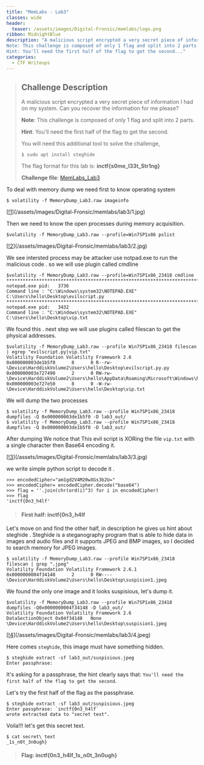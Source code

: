 ```yaml
---
title: "MemLabs - Lab3"
classes: wide
header:
  teaser: /assets/images/Digital-Fronsic/memlabs/logo.png
ribbon: MidnightBlue
description: "A malicious script encrypted a very secret piece of information I had on my system. Can you recover the information for me please?
Note: This challenge is composed of only 1 flag and split into 2 parts
Hint: You'll need the first half of the flag to get the second..."
categories:
  - CTF Writeups
---
```


> ## **Challenge Description**
>
> A malicious script encrypted a very secret piece of information I had on my system. Can you recover the information for me please?
>
> **Note**: This challenge is composed of only 1 flag and split into 2 parts.
>
> **Hint**: You'll need the first half of the flag to get the second.
>
> You will need this additional tool to solve the challenge,
>
> ```
> $ sudo apt install steghide
> ```
>
> The flag format for this lab is: **inctf{s0me_l33t_Str1ng}**
>
> **Challenge file**: [MemLabs_Lab3](https://mega.nz/#!2ohlTAzL!1T5iGzhUWdn88zS1yrDJA06yUouZxC-VstzXFSRuzVg)


To deal with memory dump we need first to know operating system 
```
$ volatility -f MemoryDump_Lab3.raw imageinfo
```
[[!1](/assets/images/Digital-Fronsic/memlabs/lab3/1.jpg)](/assets/images/Digital-Fronsic/memlabs/lab3/1.jpg)

Then we need to know the open processes during memory acquisition.

```
$volatility -f MemoryDump_Lab3.raw --profile=Win7SP1x86 pslist 
```
[[!2](/assets/images/Digital-Fronsic/memlabs/lab3/2.jpg)](/assets/images/Digital-Fronsic/memlabs/lab3/2.jpg)

We see intersted process may be attacker use notpad.exe to run the malicious code .
so we will use plugin called cmdline 

```
$volatility -f MemoryDump_Lab3.raw --profile=Win7SP1x86_23418 cmdline
************************************************************************
notepad.exe pid:   3736
Command line : "C:\Windows\system32\NOTEPAD.EXE" C:\Users\hello\Desktop\evilscript.py
************************************************************************
notepad.exe pid:   3432
Command line : "C:\Windows\system32\NOTEPAD.EXE" C:\Users\hello\Desktop\vip.txt
``` 

We found this .
next step we will use plugins called filescan to get the physical addresses.

```
$volatility -f MemoryDump_Lab3.raw --profile Win7SP1x86_23418 filescan | egrep "evilscript.py|vip.txt"
Volatility Foundation Volatility Framework 2.6                                                                                                                                                
0x000000003de1b5f0      8      0 R--rw- \Device\HarddiskVolume2\Users\hello\Desktop\evilscript.py.py
0x000000003e727490      2      0 RW-rw- \Device\HarddiskVolume2\Users\hello\AppData\Roaming\Microsoft\Windows\Recent\evilscript.py.lnk
0x000000003e727e50      8      0 -W-rw- \Device\HarddiskVolume2\Users\hello\Desktop\vip.txt
```
We will dump the two processes 


```
$ volatility -f MemoryDump_Lab3.raw --profile Win7SP1x86_23418 dumpfiles -Q 0x000000003de1b5f0 -D lab3_out/
$ volatility -f MemoryDump_Lab3.raw --profile Win7SP1x86_23418 dumpfiles -Q 0x000000003de1b5f0 -D lab3_out/
```

After dumping We notice that This evil script is XORing the file `vip.txt` with a single character then Base64 encoding it. 

[[!3](/assets/images/Digital-Fronsic/memlabs/lab3/3.jpg)](/assets/images/Digital-Fronsic/memlabs/lab3/3.jpg)

we write simple python script to decode it .
```
>>> encodedCipher="am1gd2V4M20wXGs3b2U="
>>> encodedCipher= encodedCipher.decode("base64")
>>> flag = ''.join(chr(ord(i)^3) for i in encodedCipher)
>>> flag
'inctf{0n3_h4lf'
```
> #### First half: inctf{0n3_h4lf

Let's move on and find the other half, in description he gives us hint about steghide .
Steghide is a steganography program that is able to hide data in images and audio files and it supports JPEG and BMP images, so I decided to search memory for JPEG images.

```
$ volatility -f MemoryDump_Lab3.raw --profile Win7SP1x86_23418 filescan | grep ".jpeg"
Volatility Foundation Volatility Framework 2.6.1
0x0000000004f34148      2      0 RW---- \Device\HarddiskVolume2\Users\hello\Desktop\suspision1.jpeg
```
We found the only one image and it looks suspisious, let's dump it.

```
$volatility -f MemoryDump_Lab3.raw --profile Win7SP1x86_23418 dumpfiles -Q0x0000000004f34148 -D lab3_out/
Volatility Foundation Volatility Framework 2.6
DataSectionObject 0x04f34148   None   \Device\HarddiskVolume2\Users\hello\Desktop\suspision1.jpeg
```
[[!4](/assets/images/Digital-Fronsic/memlabs/lab3/4.jpeg)](/assets/images/Digital-Fronsic/memlabs/lab3/4.jpeg)


Here comes `steghide`, this image must have something hidden.

```
$ steghide extract -sf lab3_out/suspisious.jpeg 
Enter passphrase:
```

It's asking for a passphrase,  the hint clearly says that: `You'll need the first half of the flag to get the second`.

Let's try the first half of the flag as the passphrase.

```
$ steghide extract -sf lab3_out/suspisious.jpeg
Enter passphrase: `inctf{0n3_h4lf`
wrote extracted data to "secret text".
```

Voila!!! let's get this secret text.

```
$ cat secret\ text 
_1s_n0t_3n0ugh}
```

> #### Flag: inctf{0n3_h4lf_1s_n0t_3n0ugh}